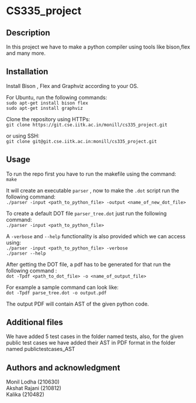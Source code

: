 # CS335_project

## Description
In this project we have to make a python compiler using tools like bison,flex and many more.

## Installation
Install Bison , Flex and Graphviz according to your OS.

For Ubuntu, run the following commands:\
```sudo apt-get install bison flex```\
```sudo apt-get install graphviz```

Clone the repository using HTTPs:\
```git clone https://git.cse.iitk.ac.in/monill/cs335_project.git```

or using SSH:\
```git clone git@git.cse.iitk.ac.in:monill/cs335_project.git```

## Usage
To run the repo first you have to run the makefile using the command: \
```make```

It will create an executable ```parser``` , now to make the ```.dot``` script run the following command:\
```./parser -input <path_to_python_file> -output <name_of_new_dot_file>``` 

To create a default DOT file ```parser_tree.dot``` just run the following command: \
```./parser -input <path_to_python_file>```

A ```-verbose``` and ```--help``` functionality is also provided which we can access using:\
```./parser -input <path_to_python_file> -verbose```\
```./parser --help```

After getting the DOT file, a pdf has to be generated for that run the following command : \
```dot -Tpdf <path_to_dot_file> -o <name_of_output_file>``` 

For example a sample command can look like:\
```dot -Tpdf parse_tree.dot -o output.pdf```

The output PDF will contain AST of the given python code. 

## Additional files
We have added 5 test cases in the folder named tests, also, for the given
public test cases we have added their AST in PDF format in the folder named
publictestcases_AST

## Authors and acknowledgment
Monil Lodha (210630) \
Akshat Rajani (210812) \
Kalika (210482) 


